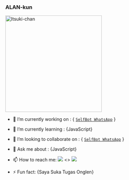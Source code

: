 ### ALAN-kun

<img src="https://telegra.ph/file/f80036b93fe596f904ce5.jpg" alt="Itsuki-chan" width="300" />

- 🔭 I’m currently working on : { [`SelfBot WhatsApp`](https://github.com/alanwildan/SELF-WA) }
- 🌱 I’m currently learning : {JavaScript}
- 👯 I’m looking to collaborate on : { [`SelfBot WhatsApp`](https://github.com/alanwildan/SELF-WA) }
- 💬 Ask me about : {JavaScript}
- 📫 How to reach me: <a href="http://wa.me/6285793432434/?i=81okh27ab18i&utm_content=k4y4j00" target="blank"><img src="https://img.shields.io/badge/Whatsapp-30302f?style=flat&logo=whatsapp" /></a> <> <a href="https://www.instagram.com/shitpost.id_._/?i=81okh27ab18i&utm_content=k4y4j00" target="blank"><img src="https://img.shields.io/badge/Instagram-30302f?style=flat&logo=instagram" /></a>

- ⚡ Fun fact: {Saya Suka Tugas Onglen}
